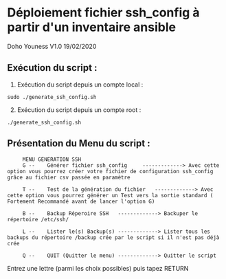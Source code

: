 # Déploiement fichier ssh_config à partir d'un inventaire ansible

Doho Youness V1.0
19/02/2020

## Exécution du script :

1. Exécution du script depuis un compte local :

```
sudo ./generate_ssh_config.sh 

```
2. Exécution du script depuis un compte root :

```
./generate_ssh_config.sh

```
## Présentation du Menu du script :


         MENU GENERATION SSH
         G --    Générer fichier ssh_config     -------------> Avec cette option vous pourrez créer votre fichier de configuration ssh_config grâce au fichier csv passée en paramètre

         T --    Test de la génération du fichier   -------------> Avec cette option vous pourrez générer un Test vers la sortie standard ( Fortement Recommandé avant de lancer l'option G)

         B --    Backup Réperoire SSH   -------------> Backuper le répertoire /etc/ssh/

         L --    Lister le(s) Backup(s) -------------> Lister tous les backups du répertoire /backup crée par le script si il n'est pas déjà crée

         Q --    QUIT (Quitter le menu) -------------> Quitter le script
Entrez une lettre (parmi les choix possibles) 
puis tapez RETURN
